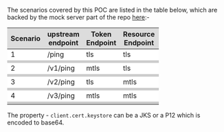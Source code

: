The scenarios covered by this POC are listed in the table below, which are backed by the mock server part of the repo [here](https://github.com/krnbr/mocks):-

<style>
    .scenarios {
        color-scheme: only light;
        color: black;
        width: 70%;
        text-align: center;
    }
    .scenarios th {
        background-color: #DCDCDC;
        word-wrap: break-word;
        text-align: center;
    }
    .scenarios tr:nth-child(even) {background: #CCC}
    .scenarios tr:nth-child(odd) {background: #FFF;}
    .scenarios tr:nth-child(odd) td {height: 1px}
</style>

<div class="scenarios">

| Scenario | upstream endpoint | Token Endpoint | Resource Endpoint | Downstream Token Endpoint              | Downstream Resource Endpoint |
|----------|-------------------|----------------|-------------------|----------------------------------------|------------------------------|
| 1        | /ping             | tls            | tls               | https://localhost:8453/oauth2/v2/token | https://localhost:8453/ping  |
|          |                   |                |                   |                                        |                              |
| 2        | /v1/ping          | mtls           | tls               | https://localhost:8443/oauth2/v2/token | https://localhost:8453/ping  |
|          |                   |                |                   |                                        |                              |
| 3        | /v2/ping          | tls            | mtls              | https://localhost:8453/oauth2/v2/token | https://localhost:8443/ping  |
|          |                   |                |                   |                                        |                              |
| 4        | /v3/ping          | mtls           | mtls              | https://localhost:8443/oauth2/v2/token | https://localhost:8443/ping  |
|          |                   |                |                   |                                        |                              |

</div>

The property - `client.cert.keystore` can be a JKS or a P12 which is encoded to base64.
